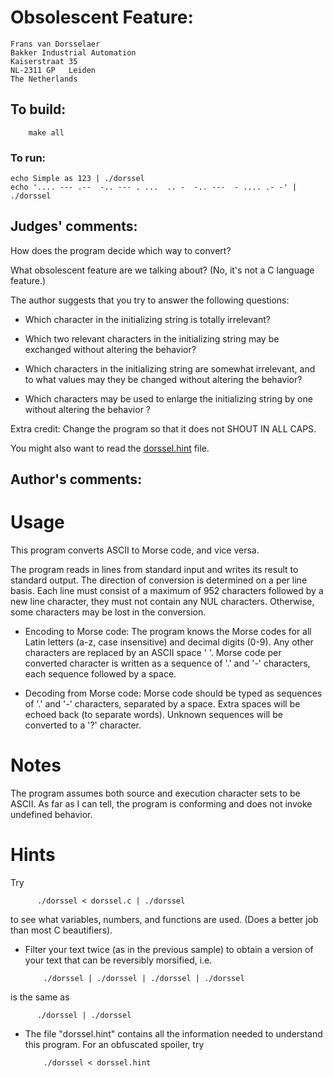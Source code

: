# Obsolescent Feature:

    Frans van Dorsselaer
    Bakker Industrial Automation
    Kaiserstraat 35
    NL-2311 GP   Leiden
    The Netherlands

## To build:

        make all

### To run:

	echo Simple as 123 | ./dorssel
	echo '.... --- .--  -.. --- . ...  .. -  -.. ---  - .... .- -' | ./dorssel

## Judges' comments:

How does the program decide which way to convert?

What obsolescent feature are we talking about?  (No, it's not a
C language feature.)

The author suggests that you try to answer the following questions:

- Which character in the initializing string is totally irrelevant?

- Which two relevant characters in the initializing string may be exchanged
without altering the behavior?

- Which characters in the initializing string are somewhat irrelevant, and to
what values may they be changed without altering the behavior?

- Which characters may be used to enlarge the initializing string by one without
altering the behavior ?


Extra credit: Change the program so that it does not SHOUT IN ALL CAPS.

You might also want to read the [dorssel.hint](dorssel.hint) file.

## Author's comments:

Usage
=====

This program converts ASCII to Morse code, and vice versa.

The program reads in lines from standard input and writes its result to
standard output.  The direction of conversion is determined on a per
line basis.  Each line must consist of a maximum of 952 characters
followed by a new line character, they must not contain any NUL
characters.  Otherwise, some characters may be lost in the conversion.

- Encoding to Morse code: The program knows the Morse codes for all Latin
letters (a-z, case insensitive) and decimal digits (0-9).  Any other characters
are replaced by an ASCII space ' '.  Morse code per converted character is
written as a sequence of '.' and '-' characters, each sequence followed by a
space.

- Decoding from Morse code: Morse code should be typed as sequences of '.' and
'-' characters, separated by a space.  Extra spaces will be echoed back (to
separate words).  Unknown sequences will be converted to a '?' character.

Notes
=====

The program assumes both source and execution character sets to be
ASCII.  As far as I can tell, the program is conforming and does not
invoke undefined behavior.

Hints
=====

Try

          ./dorssel < dorssel.c | ./dorssel

to see what variables, numbers, and functions are used.  (Does a
better job than most C beautifiers).

- Filter your text twice (as in the previous sample) to obtain a version of your
text that can be reversibly morsified, i.e.

          ./dorssel | ./dorssel | ./dorssel | ./dorssel

is the same as

          ./dorssel | ./dorssel

- The file "dorssel.hint" contains all the information needed to understand this
program.  For an obfuscated spoiler, try

          ./dorssel < dorssel.hint 
